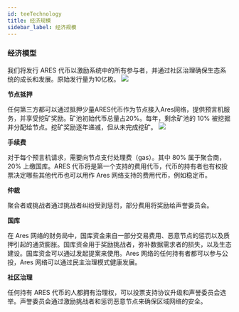 ```yaml
---
id: teeTechnology
title: 经济规模
sidebar_label: 经济规模
---
```


### 经济模型

我们将发行 ARES 代币以激励系统中的所有参与者，并通过社区治理确保生态系统的成长和发展。原始发行量为10亿枚。
![](assets/build/7.png)

**节点抵押**

任何第三方都可以通过抵押少量ARES代币作为节点接入Ares网络，提供预言机服务，并享受挖矿奖励。矿池初始代币总量占20%。每年，剩余矿池的 10% 被挖掘并分配给节点。挖矿奖励逐年递减，但从未完成挖矿。
![](assets/build/8.png)

**手续费**

对于每个预言机请求，需要向节点支付处理费（gas）。其中 80% 属于聚合商，20% 上缴国库。ARES 代币将是第一个支持的费用代币，代币的持有者也有权投票决定哪些其他代币也可以用作 Ares 网络支持的费用代币，例如稳定币。

**仲裁**

聚合者或挑战者通过挑战者纠纷受到惩罚，部分费用将奖励给声誉委员会。

**国库**

在 Ares 网络的财务局中，国库资金来自一部分交易费用、恶意节点的惩罚以及质押引起的通货膨胀。国库资金用于奖励挑战者，弥补数据需求者的损失，以及生态建设。国库资金可以通过发起提案来使用。Ares 网络的任何持有者都可以参与公投，Ares 网络可以通过民主治理模式健康发展。

**社区治理**

任何持有 ARES 代币的人都拥有治理权，可以投票支持协议升级和声誉委员会选举。声誉委员会通过激励挑战者和惩罚恶意节点来确保区域网络的安全。